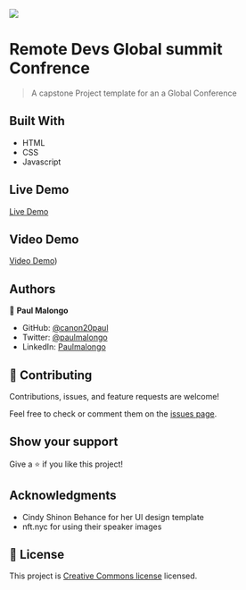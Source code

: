 ![](https://img.shields.io/badge/Microverse-blueviolet)

# Remote Devs Global summit Confrence

> A capstone Project template for an a Global Conference

## Built With

- HTML
- CSS
- Javascript

## Live Demo

[Live Demo]( https://canon20paul.github.io/Capstone-Project-1-Confrence/)

## Video Demo

[Video Demo](https://www.loom.com/share/a0d49d376e1f4cfcb65b621e243f0319))

## Authors

👤 **Paul Malongo**

- GitHub: [@canon20paul](https://github.com/canon20paul)
- Twitter: [@paulmalongo](https://twitter.com/paulmalongo)
- LinkedIn: [Paulmalongo](https://linkedin.com/in/paulmalongo)

## 🤝 Contributing

Contributions, issues, and feature requests are welcome!

Feel free to check or comment them on the [issues page](https://github.com/canon20paul/Capstone-Project-1-Confrence).

## Show your support

Give a ⭐️ if you like this project!

## Acknowledgments

- Cindy Shinon Behance for her UI design template
- nft.nyc for using their speaker images

## 📝 License

This project is [ Creative Commons license](https://creativecommons.org/licenses/by-nc/4.0/) licensed.
